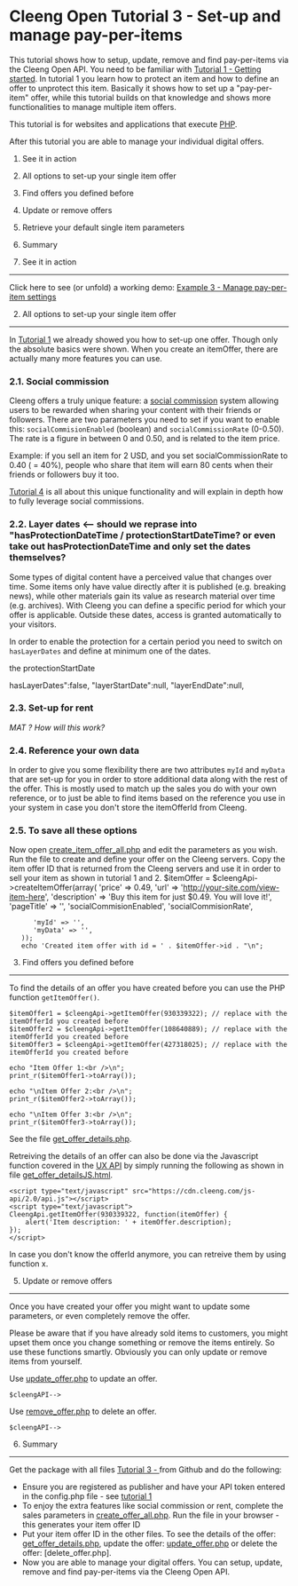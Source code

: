 Cleeng Open Tutorial 3 - Set-up and manage pay-per-items
==========================================================

This tutorial shows how to setup, update, remove and find pay-per-items via the Cleeng Open API. You need to be familiar with [Tutorial 1 - Getting started](). In tutorial 1 you learn how to protect an item and how to define an offer to unprotect this item. Basically it shows how to set up a "pay-per-item" offer, while this tutorial builds on that knowledge and shows more functionalities to manage multiple item offers.

This tutorial is for websites and applications that execute [PHP](http://php.net).

After this tutorial you are able to manage your individual digital offers.

1. See it in action
2. All options to set-up your single item offer
3. Find offers you defined before
4. Update or remove offers
5. Retrieve your default single item parameters
6. Summary


1. See it in action
-------------------

Click here to see (or unfold) a working demo: [Example 3 - Manage pay-per-item settings]()

2. All options to set-up your single item offer
---------------

In [Tutorial 1]() we already showed you how to set-up one offer. Though only the absolute basics were shown. When you create an itemOffer, there are actually many more features you can use.

### 2.1. Social commission
Cleeng offers a truly unique feature: a [social commission](http://cleeng.com/us/features/social-commission/) system allowing users to be rewarded when sharing your content with their friends or followers. There are two parameters you need to set if you want to enable this: `socialCommisionEnabled` (boolean) and `socialCommissionRate` (0-0.50). The rate is a figure in between 0 and 0.50, and is related to the item price. 

Example: if you sell an item for 2 USD, and you set socialCommissionRate to 0.40 ( = 40%), people who share that item will earn 80 cents when their friends or followers buy it too.

[Tutorial 4]() is all about this unique functionality and will explain in depth how to fully leverage social commissions.

### 2.2. Layer dates <-- should we reprase into "hasProtectionDateTime / protectionStartDateTime? or even take out hasProtectionDateTime and only set the dates themselves?
Some types of digital content have a perceived value that changes over time. Some items only have value directly after it is published (e.g. breaking news), while other materials gain its value as research material over time (e.g. archives). With Cleeng you can define a specific period for which your offer is applicable. Outside these dates, access is granted automatically to your visitors. 

In order to enable the protection for a certain period you need to switch on `hasLayerDates` and define at minimum one of the dates.

the protectionStartDate

hasLayerDates":false,
            "layerStartDate":null,
            "layerEndDate":null,

### 2.3. Set-up for rent

*MAT ? How will this work?*

### 2.4. Reference your own data

In order to give you some flexibility there are two attributes `myId` and `myData` that are set-up for you in order to store additional data along with the rest of the offer. This is mostly used to match up the sales you do with your own reference, or to just be able to find items based on the reference you use in your system in case you don't store the itemOfferId from Cleeng.

### 2.5. To save all these options

Now open [create_item_offer_all.php]() and edit the parameters as you wish. Run the file to create and define your offer on the Cleeng servers. Copy the item offer ID that is returned from the Cleeng servers and use it in order to sell your item as shown in tutorial 1 and 2.
      $itemOffer = $cleengApi->createItemOffer(array(
          'price' => 0.49,
          'url' => 'http://your-site.com/view-item-here',
          'description' => 'Buy this item for just $0.49. You will love it!',
          'pageTitle' => '',
          'socialCommisionEnabled',
          'socialCommisionRate',

          'myId' => '',
          'myData' => '',
       ));
       echo 'Created item offer with id = ' . $itemOffer->id . "\n";
 

3. Find offers you defined before
---------------------------------
To find the details of an offer you have created before you can use the PHP function `getItemOffer()`.

	$itemOffer1 = $cleengApi->getItemOffer(930339322); // replace with the itemOfferId you created before
    $itemOffer2 = $cleengApi->getItemOffer(108640889); // replace with the itemOfferId you created before
    $itemOffer3 = $cleengApi->getItemOffer(427318025); // replace with the itemOfferId you created before

    echo "Item Offer 1:<br />\n";
    print_r($itemOffer1->toArray());

    echo "\nItem Offer 2:<br />\n";
    print_r($itemOffer2->toArray());

    echo "\nItem Offer 3:<br />\n";
    print_r($itemOffer3->toArray());
 
See the file [get_offer_details.php]().

Retreiving the details of an offer can also be done via the Javascript function covered in the [UX API]() by simply running the following as shown in file [get_offer_detailsJS.html]().

	<script type="text/javascript" src="https://cdn.cleeng.com/js-api/2.0/api.js"></script>
	<script type="text/javascript">
   	CleengApi.getItemOffer(930339322, function(itemOffer) {
        alert('Item description: ' + itemOffer.description);
    });
    </script>

In case you don't know the offerId anymore, you can retreive them by using function x.

5. Update or remove offers
--------------------------
Once you have created your offer you might want to update some parameters, or even completely remove the offer. 

Please be aware that if you have already sold items to customers, you might upset them once you change something or remove the items entirely. So use these functions smartly. Obviously you can only update or remove items from yourself.

Use [update_offer.php]() to update an offer. 

	$cleengAPI-->

Use [remove_offer.php]() to delete an offer.

	$cleengAPI-->

6. Summary
----------

Get the package with all files [Tutorial 3 - ](http://github.com/cleeng/) from Github and do the following:

* Ensure you are registered as publisher and have your API token entered in the config.php file - see [tutorial 1]()
* To enjoy the extra features like social commission or rent, complete the sales parameters in [create_offer_all.php](http://github.com/cleeng). Run the file in your browser - this generates your item offer ID
* Put your item offer ID in the other files. To see the details of the offer: [get_offer_details.php](http://github.com/cleeng), update the offer: [update_offer.php]() or delete the offer: [delete_offer.php].
* Now you are able to manage your digital offers. You can setup, update, remove and find pay-per-items via the Cleeng Open API.
